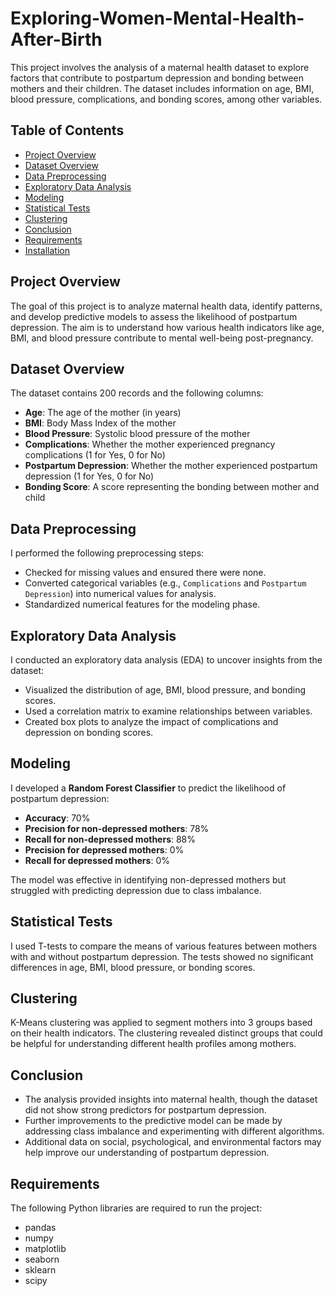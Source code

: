 # Exploring-Women-Mental-Health-After-Birth

This project involves the analysis of a maternal health dataset to explore factors that contribute to postpartum depression and bonding between mothers and their children. The dataset includes information on age, BMI, blood pressure, complications, and bonding scores, among other variables.

## Table of Contents
- [Project Overview](#project-overview)
- [Dataset Overview](#dataset-overview)
- [Data Preprocessing](#data-preprocessing)
- [Exploratory Data Analysis](#exploratory-data-analysis)
- [Modeling](#modeling)
- [Statistical Tests](#statistical-tests)
- [Clustering](#clustering)
- [Conclusion](#conclusion)
- [Requirements](#requirements)
- [Installation](#installation)

## Project Overview

The goal of this project is to analyze maternal health data, identify patterns, and develop predictive models to assess the likelihood of postpartum depression. The aim is to understand how various health indicators like age, BMI, and blood pressure contribute to mental well-being post-pregnancy.

## Dataset Overview

The dataset contains 200 records and the following columns:
- **Age**: The age of the mother (in years)
- **BMI**: Body Mass Index of the mother
- **Blood Pressure**: Systolic blood pressure of the mother
- **Complications**: Whether the mother experienced pregnancy complications (1 for Yes, 0 for No)
- **Postpartum Depression**: Whether the mother experienced postpartum depression (1 for Yes, 0 for No)
- **Bonding Score**: A score representing the bonding between mother and child

## Data Preprocessing

I performed the following preprocessing steps:
- Checked for missing values and ensured there were none.
- Converted categorical variables (e.g., `Complications` and `Postpartum Depression`) into numerical values for analysis.
- Standardized numerical features for the modeling phase.

## Exploratory Data Analysis

I conducted an exploratory data analysis (EDA) to uncover insights from the dataset:
- Visualized the distribution of age, BMI, blood pressure, and bonding scores.
- Used a correlation matrix to examine relationships between variables.
- Created box plots to analyze the impact of complications and depression on bonding scores.

## Modeling

I developed a **Random Forest Classifier** to predict the likelihood of postpartum depression:
- **Accuracy**: 70%
- **Precision for non-depressed mothers**: 78%
- **Recall for non-depressed mothers**: 88%
- **Precision for depressed mothers**: 0%
- **Recall for depressed mothers**: 0%

The model was effective in identifying non-depressed mothers but struggled with predicting depression due to class imbalance.

## Statistical Tests

I used T-tests to compare the means of various features between mothers with and without postpartum depression. The tests showed no significant differences in age, BMI, blood pressure, or bonding scores.

## Clustering

K-Means clustering was applied to segment mothers into 3 groups based on their health indicators. The clustering revealed distinct groups that could be helpful for understanding different health profiles among mothers.

## Conclusion

- The analysis provided insights into maternal health, though the dataset did not show strong predictors for postpartum depression.
- Further improvements to the predictive model can be made by addressing class imbalance and experimenting with different algorithms.
- Additional data on social, psychological, and environmental factors may help improve our understanding of postpartum depression.

## Requirements

The following Python libraries are required to run the project:
- pandas
- numpy
- matplotlib
- seaborn
- sklearn
- scipy

